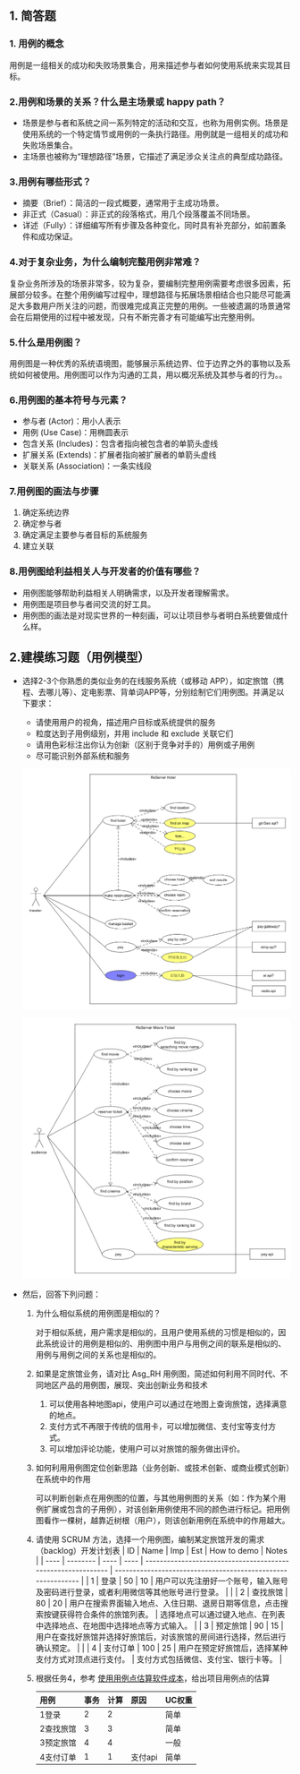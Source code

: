 ## 1. 简答题

### 1. 用例的概念

用例是一组相关的成功和失败场景集合，用来描述参与者如何使用系统来实现其目标。

### 2.用例和场景的关系？什么是主场景或 happy path？

- 场景是参与者和系统之间一系列特定的活动和交互，也称为用例实例。场景是使用系统的一个特定情节或用例的一条执行路径。用例就是一组相关的成功和失败场景集合。
- 主场景也被称为“理想路径”场景，它描述了满足涉众关注点的典型成功路径。

### 3.用例有哪些形式？

- 摘要（Brief）：简洁的一段式概要，通常用于主成功场景。
- 非正式（Casual）：非正式的段落格式，用几个段落覆盖不同场景。
- 详述（Fully）：详细编写所有步骤及各种变化，同时具有补充部分，如前置条件和成功保证。

### 4.对于复杂业务，为什么编制完整用例非常难？

复杂业务所涉及的场景非常多，较为复杂，要编制完整用例需要考虑很多因素，拓展部分较多。在整个用例编写过程中，理想路径与拓展场景相结合也只能尽可能满足大多数用户所关注的问题，而很难完成真正完整的用例。一些被遗漏的场景通常会在后期使用的过程中被发现，只有不断完善才有可能编写出完整用例。

### 5.什么是用例图？

用例图是一种优秀的系统语境图，能够展示系统边界、位于边界之外的事物以及系统如何被使用。用例图可以作为沟通的工具，用以概况系统及其参与者的行为。。

### 6.用例图的基本符号与元素？

- 参与者 (Actor)：用小人表示
- 用例 (Use Case)：用椭圆表示
- 包含关系 (Includes)：包含者指向被包含者的单箭头虚线
- 扩展关系 (Extends)：扩展者指向被扩展者的单箭头虚线
- 关联关系 (Association)：一条实线段

### 7.用例图的画法与步骤

1. 确定系统边界
2. 确定参与者
3. 确定满足主要参与者目标的系统服务
4. 建立关联

### 8.用例图给利益相关人与开发者的价值有哪些？
- 用例图能够帮助利益相关人明确需求，以及开发者理解需求。
- 用例图是项目参与者间交流的好工具。
- 用例图的画法是对现实世界的一种刻画，可以让项目参与者明白系统要做成什么样。

## 2.建模练习题（用例模型）
- 选择2-3个你熟悉的类似业务的在线服务系统（或移动 APP），如定旅馆（携程、去哪儿等）、定电影票、背单词APP等，分别绘制它们用例图。并满足以下要求：
  - 请使用用户的视角，描述用户目标或系统提供的服务
  - 粒度达到子用例级别，并用 include 和 exclude 关联它们
  - 请用色彩标注出你认为创新（区别于竞争对手的）用例或子用例
  - 尽可能识别外部系统和服务
  
  ![](images/reserverHotel.png)
  
  ![](images/reserverMovieTicket.png)



- 然后，回答下列问题：
  1. 为什么相似系统的用例图是相似的？
  
     对于相似系统，用户需求是相似的，且用户使用系统的习惯是相似的，因此系统设计的用例是相似的、用例图中用户与用例之间的联系是相似的、用例与用例之间的关系也是相似的。
  
  2. 如果是定旅馆业务，请对比 Asg_RH 用例图，简述如何利用不同时代、不同地区产品的用例图，展现、突出创新业务和技术
  
     1. 可以使用各种地图api，使用户可以通过在地图上查询旅馆，选择满意的地点。
     2. 支付方式不再限于传统的信用卡，可以增加微信、支付宝等支付方式。
     3. 可以增加评论功能，使用户可以对旅馆的服务做出评价。
  
  3. 如何利用用例图定位创新思路（业务创新、或技术创新、或商业模式创新）在系统中的作用
  
     可以判断创新点在用例图的位置，与其他用例图的关系（如：作为某个用例扩展或包含的子用例），对该创新用例使用不同的颜色进行标记。把用例图看作一棵树，越靠近树根（用户），则该创新用例在系统中的作用越大。
  
  4. 请使用 SCRUM 方法，选择一个用例图，编制某定旅馆开发的需求（backlog）开发计划表
      | ID   | Name     | Imp  | Est  | How to demo                                                  | Notes                                                        |
     | ---- | -------- | ---- | ---- | ------------------------------------------------------------ | ------------------------------------------------------------ |
     | 1    | 登录     | 50   | 10   | 用户可以先注册好一个账号，输入账号及密码进行登录，或者利用微信等其他账号进行登录。 |                                                              |
     | 2    | 查找旅馆 | 80   | 20   | 用户在搜索界面输入地点、入住日期、退房日期等信息，点击搜索按键获得符合条件的旅馆列表。 | 选择地点可以通过键入地点、在列表中选择地点、在地图中选择地点等方式输入。 |
     | 3    | 预定旅馆 | 90   | 15   | 用户在查找好旅馆并选择好旅馆后，对该旅馆的房间进行选择，然后进行确认预定。 |                                                              |
     | 4    | 支付订单 | 100  | 25   | 用户在预定好旅馆后，选择某种支付方式对顶点进行支付。         | 支付方式包括微信、支付宝、银行卡等。                         |
  
  5. 根据任务4，参考 [使用用例点估算软件成本](https://www.ibm.com/developerworks/cn/rational/edge/09/mar09/collaris_dekker/index.html)，给出项目用例点的估算
  
     | 用例      | 事务 | 计算 | 原因    | UC权重 |
     | --------- | ---- | ---- | ------- | ------ |
     | 1登录     | 2    | 2    |         | 简单   |
     | 2查找旅馆 | 3    | 3    |         | 简单   |
     | 3预定旅馆 | 4    | 4    |         | 一般   |
     | 4支付订单 | 1    | 1    | 支付api | 简单   |
  